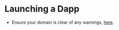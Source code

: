 # Launching a Dapp



* Ensure your domain is clear of any warnings, [here](../developer-powertools/domain-and-transaction-warnings.md).

